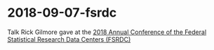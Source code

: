 # 2018-09-07-fsrdc
Talk Rick Gilmore gave at the [2018 Annual Conference of the Federal Statistical Research Data Centers (FSRDC)](http://www.econ.psu.edu/events/conferences/2018-annual-conference-of-the-federal-statistical-research-data-centers-fsrdc)
